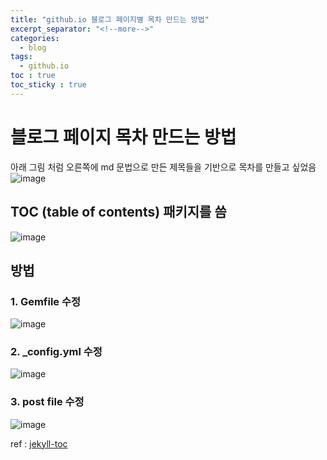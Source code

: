 ```yaml
---
title: "github.io 블로그 페이지별 목차 만드는 방법"
excerpt_separator: "<!--more-->"
categories:
  - blog
tags:
  - github.io
toc : true
toc_sticky : true
---
```




# 블로그 페이지 목차 만드는 방법     
아래 그림 처럼 오른쪽에 md 문법으로 만든 제목들을 기반으로 목차를 만들고 싶었음    
![image](https://user-images.githubusercontent.com/1435846/233173007-4f2e11b9-47ab-4636-a27b-31719157d0b0.png)

## TOC (table of contents) 패키지를 씀 
![image](https://user-images.githubusercontent.com/1435846/233173679-1be9cb84-1768-4c50-afbe-1e956fdbb2b0.png)

## 방법 
### 1. Gemfile 수정   
![image](https://user-images.githubusercontent.com/1435846/233173739-987142f7-a4ed-4072-b67a-f126bc24ea5b.png)

### 2. _config.yml 수정    
![image](https://user-images.githubusercontent.com/1435846/233173821-c69c3710-5501-4e1d-b660-916f74c061f5.png)

### 3. post file 수정   
![image](https://user-images.githubusercontent.com/1435846/233173893-35c719e5-5814-405a-99ec-dffb9941088a.png)

ref : [jekyll-toc](https://github.com/toshimaru/jekyll-toc "jekyll-toc github 주소")

